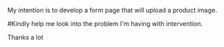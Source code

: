 My intention is to develop a form page that will upload a product image.


#Kindly help me look into the problem I'm having with intervention.

Thanks a lot